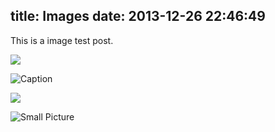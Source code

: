 title: Images
date: 2013-12-26 22:46:49
---

This is a image test post.

![](/hexo-theme-bootstrap-blog/assets/images/HNCK0537.jpg)

![Caption](/hexo-theme-bootstrap-blog/assets/images/HNCK6173.jpg)

![](/hexo-theme-bootstrap-blog/assets/images/HNCK8229.jpg)

![Small Picture](http://placehold.it/350x150.jpg)